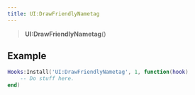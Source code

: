 ```yaml
---
title: UI:DrawFriendlyNametag
---
```


> **UI:DrawFriendlyNametag**()

## Example

```lua
Hooks:Install('UI:DrawFriendlyNametag', 1, function(hook)
    -- Do stuff here.
end)
```
